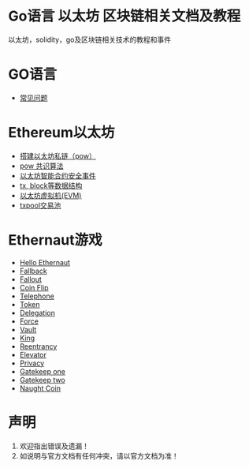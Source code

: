 # Go语言 以太坊 区块链相关文档及教程
以太坊，solidity，go及区块链相关技术的教程和事件
# GO语言
* [常见问题](./go/go_zh.md)

# Ethereum以太坊
* [搭建以太坊私链（pow）](./ethereum/how_to_build_private_net_zh.md)  
* [pow 共识算法](./ethereum/pow_zh.md)  
* [以太坊智能合约安全事件](./ethereum/security_incident_zh.md)
* [tx, block等数据结构](./ethereum/data_structure.md)
* [以太坊虚拟机(EVM)](./ethereum/evm_zh.md)
* [txpool交易池](./ethereum/txpool_zh.md)

# Ethernaut游戏
* [Hello Ethernaut](./ethernaut/0_Hello_Ethernaut_zh.md)
* [Fallback](./ethernaut/1_Fallback_zh.md)
* [Fallout](./ethernaut/2_Fallout_zh.md)
* [Coin Flip](./ethernaut/3_Coin_Flip_zh.md)
* [Telephone](./ethernaut/4_Telephone_zh.md)
* [Token](./ethernaut/5_Token_zh.md)
* [Delegation](./ethernaut/6_Delegation_zh.md)
* [Force](./ethernaut/7_Force_zh.md)
* [Vault](./ethernaut/8_Vault_zh.md)
* [King](./ethernaut/9_King_zh.md)
* [Reentrancy](./ethernaut/10_Reentrancy_zh.md)
* [Elevator](./ethernaut/11_Elevator_zh.md)
* [Privacy](./ethernaut/12_Privacy_zh.md)
* [Gatekeep one](./ethernaut/13_Gatekeep_one_zh.md)
* [Gatekeep two](./ethernaut/14_Gatekeep_two_zh.md)
* [Naught Coin](./ethernaut/15_Naught_Coin_zh.md)

# 声明
1. 欢迎指出错误及遗漏！
2. 如说明与官方文档有任何冲突，请以官方文档为准！
